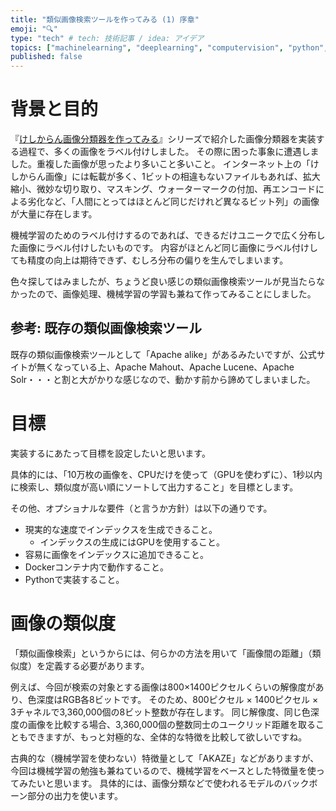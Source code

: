 ```yaml
---
title: "類似画像検索ツールを作ってみる (1) 序章"
emoji: "🔍"
type: "tech" # tech: 技術記事 / idea: アイデア
topics: ["machinelearning", "deeplearning", "computervision", "python", "検索"]
published: false
---
```


# 背景と目的

『[けしからん画像分類器を作ってみる](202102-pornography-classifier-1)』シリーズで紹介した画像分類器を実装する過程で、多くの画像をラベル付けしました。
その際に困った事象に遭遇しました。重複した画像が思ったより多いこと多いこと。
インターネット上の「けしからん画像」には転載が多く、1ビットの相違もないファイルもあれば、拡大縮小、微妙な切り取り、マスキング、ウォーターマークの付加、再エンコードによる劣化など、「人間にとってはほとんど同じだけれど異なるビット列」の画像が大量に存在します。

機械学習のためのラベル付けするのであれば、できるだけユニークで広く分布した画像にラベル付けしたいものです。
内容がほとんど同じ画像にラベル付けしても精度の向上は期待できず、むしろ分布の偏りを生んでしまいます。

色々探してはみましたが、ちょうど良い感じの類似画像検索ツールが見当たらなかったので、画像処理、機械学習の学習も兼ねて作ってみることにしました。

## 参考: 既存の類似画像検索ツール

既存の類似画像検索ツールとして「Apache alike」があるみたいですが、公式サイトが無くなっている上、Apache Mahout、Apache Lucene、Apache Solr・・・と割と大がかりな感じなので、動かす前から諦めてしまいました。

# 目標

実装するにあたって目標を設定したいと思います。

具体的には、「10万枚の画像を、CPUだけを使って（GPUを使わずに）、1秒以内に検索し、類似度が高い順にソートして出力すること」を目標とします。

その他、オプショナルな要件（と言うか方針）は以下の通りです。

* 現実的な速度でインデックスを生成できること。
    * インデックスの生成にはGPUを使用すること。
* 容易に画像をインデックスに追加できること。
* Dockerコンテナ内で動作すること。
* Pythonで実装すること。

# 画像の類似度

「類似画像検索」というからには、何らかの方法を用いて「画像間の距離」（類似度）を定義する必要があります。

例えば、今回が検索の対象とする画像は800×1400ピクセルくらいの解像度があり、色深度はRGB各8ビットです。
そのため、800ピクセル × 1400ピクセル × 3チャネルで3,360,000個の8ビット整数が存在します。
同じ解像度、同じ色深度の画像を比較する場合、3,360,000個の整数同士のユークリッド距離を取ることもできますが、もっと対極的な、全体的な特徴を比較して欲しいですね。

古典的な（機械学習を使わない）特徴量として「AKAZE」などがありますが、今回は機械学習の勉強も兼ねているので、機械学習をベースとした特徴量を使ってみたいと思います。
具体的には、画像分類などで使われるモデルのバックボーン部分の出力を使います。

